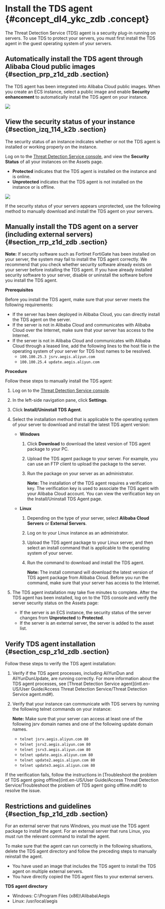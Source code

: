 # Install the TDS agent {#concept_dl4_ykc_zdb .concept}

The Threat Detection Service \(TDS\) agent is a security plug-in running on servers. To use TDS to protect your servers, you must first install the TDS agent in the guest operating system of your servers.

## Automatically install the TDS agent through Alibaba Cloud public images {#section_prp_z1d_zdb .section}

The TDS agent has been integrated into Alibaba Cloud public images. When you create an ECS instance, select a public image and enable **Security enhancement** to automatically install the TDS agent on your instance.

![](http://static-aliyun-doc.oss-cn-hangzhou.aliyuncs.com/assets/img/13631/15526334304557_en-US.png)

## View the security status of your instance {#section_izq_114_k2b .section}

The security status of an instance indicates whether or not the TDS agent is installed or working properly on the instance.

Log on to the [Threat Detection Service console](https://yundun.console.aliyun.com/?p=sas), and view the **Security Status** of all your instances on the Assets page.

-   **Protected** indicates that the TDS agent is installed on the instance and is online.
-   **Unprotected** indicates that the TDS agent is not installed on the instance or is offline.

![](http://static-aliyun-doc.oss-cn-hangzhou.aliyuncs.com/assets/img/13631/15526334306339_en-US.jpg)

If the security status of your servers appears unprotected, use the following method to manually download and install the TDS agent on your servers.

## Manually install the TDS agent on a server \(including external servers\) {#section_rrp_z1d_zdb .section}

**Note:** If security software such as Fortinet FortiGate has been installed on your server, the system may fail to install the TDS agent correctly. We recommend that you check whether security software already exists on your server before installing the TDS agent. If you have already installed security software to your server, disable or uninstall the software before you install the TDS agent.

**Prerequisites**

Before you install the TDS agent, make sure that your server meets the following requirements:

-   If the server has been deployed in Alibaba Cloud, you can directly install the TDS agent on the server.
-   If the server is not in Alibaba Cloud and communicates with Alibaba Cloud over the Internet, make sure that your server has access to the Internet.
-   If the server is not in Alibaba Cloud and communicates with Alibaba Cloud through a leased line, add the following lines to the host file in the operating system of your server for TDS host names to be resolved.
    -   `100.100.25.3 jsrv.aegis.aliyun.com`
    -   `100.100.25.4 update.aegis.aliyun.com`

**Procedure**

Follow these steps to manually install the TDS agent:

1.  Log on to the [Threat Detection Service console](https://yundun.console.aliyun.com/?p=sas).
2.  In the left-side navigation pane, click **Settings**.
3.  Click **Install/Uninstall TDS Agent**.
4.  Select the installation method that is applicable to the operating system of your server to download and install the latest TDS agent version:
    -   **Windows**
        1.  Click **Download** to download the latest version of TDS agent package to your PC.
        2.  Upload the TDS agent package to your server. For example, you can use an FTP client to upload the package to the server.
        3.  Run the package on your server as an administrator.

            **Note:** The installation of the TDS agent requires a verification key. The verification key is used to associate the TDS agent with your Alibaba Cloud account. You can view the verification key on the Install/Uninstall TDS Agent page.

    -   **Linux**
        1.  Depending on the type of your server, select **Alibaba Cloud Servers** or **External Servers**.
        2.  Log on to your Linux instance as an administrator.
        3.  Upload the TDS agent package to your Linux server, and then select an install command that is applicable to the operating system of your server.
        4.  Run the command to download and install the TDS agent.

            **Note:** The install command will download the latest version of TDS agent package from Alibaba Cloud. Before you run the command, make sure that your server has access to the Internet.

5.  The TDS agent installation may take five minutes to complete. After the TDS agent has been installed, log on to the TDS console and verify the server security status on the Assets page:
    -   If the server is an ECS instance, the security status of the server changes from **Unprotected** to **Protected**.
    -   If the server is an external server, the server is added to the asset list.

## Verify TDS agent installation {#section_csp_z1d_zdb .section}

Follow these steps to verify the TDS agent installation:

1.  Verify if the TDS agent processes, including AliYunDun and AliYunDunUpdate, are running correctly. For more information about the TDS agent processes, see [Threat Detection Service agent](intl.en-US/User Guide/Access Threat Detection Service/Threat Detection Service agent.md#).
2.  Verify that your instance can communicate with TDS servers by running the following telnet commands on your instance: 

    **Note:** Make sure that your server can access at least one of the following jsrv domain names and one of the following update domain names.

    -   `telnet jsrv.aegis.aliyun.com 80`
    -   `telnet jsrv2.aegis.aliyun.com 80`
    -   `telnet jsrv3.aegis.aliyun.com 80`
    -   `telnet update.aegis.aliyun.com 80`
    -   `telnet update2.aegis.aliyun.com 80`
    -   `telnet update3.aegis.aliyun.com 80`

If the verification fails, follow the instructions in [Troubleshoot the problem of TDS agent going offline](intl.en-US/User Guide/Access Threat Detection Service/Troubleshoot the problem of TDS agent going offline.md#) to resolve the issue.

## Restrictions and guidelines {#section_fsp_z1d_zdb .section}

For an external server that runs Windows, you must use the TDS agent package to install the agent. For an external server that runs Linux, you must run the relevant command to install the agent.

To make sure that the agent can run correctly in the following situations, delete the TDS agent directory and follow the preceding steps to manually reinstall the agent.

-   You have used an image that includes the TDS agent to install the TDS agent on multiple external servers.
-   You have directly copied the TDS agent files to your external servers.

**TDS agent directory**

-   Windows: C:\\Program Files \(x86\)\\Alibaba\\Aegis
-   Linux: /usr/local/aegis

